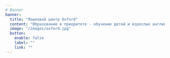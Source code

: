 ```yaml
---
# Banner
banner:
  title: "Языковой центр Oxford"
  content: "Образование в приоритете - обучение детей и взрослых английскому языку. Не только знания, но и наставничество!"
  image: "/images/oxford.jpg"
  button:
    enable: false
    label: ""
    link: ""
---
```

